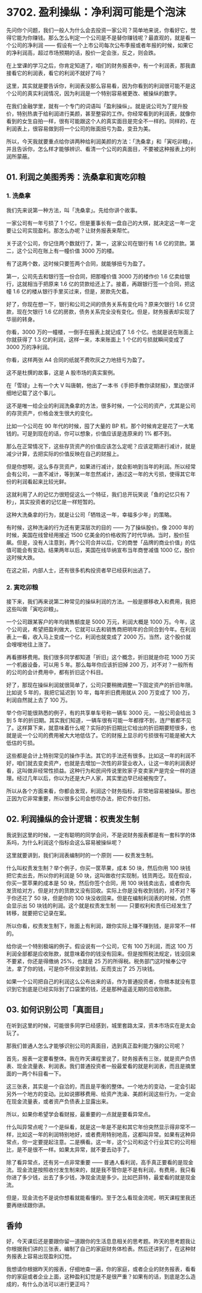 # 3702. 盈利操纵：净利润可能是个泡沫

先问你个问题，我们一般人为什么会去投资一家公司？简单地来说，你看好它，觉得它能为你赚钱。那么怎么判定一个公司是不是替你赚钱呢？最直观的，就是看一个公司的净利润 —— 假设有一个上市公司每次公布季报或者年报的时候，如果它的净利润高，超过市场预期的话，股价一定会涨，反之，则会跌。

在上堂课的学习之后，你肯定知道了，咱们的财务报表中，有一个利润表，那我直接看它的利润表，看它的利润不就好了吗？

这里，其实就是要告诉你，利润表没那么容易看，因为你看到的利润很可能不是这个公司的真实利润情况，因为利润是一个特别容易被更改、被操纵的数字。

在我们金融学里，就有一个专门的词语叫「盈利操纵」。就是说公司为了提升股价，特别热衷于给利润进行美颜，甚至整容的工作。你经常看到的利润表，就像你看到的女生自拍一样，很有可能跟这个人的真实面目是完全不一样的。同样的，在利润表上，很容易做到将一个公司的账面扭亏为盈，变丑为美。

所以，今天我就要重点给你讲两种给利润美颜的方法：「洗桑拿」和「寅吃卯粮」，并且告诉你，怎么样才能够辨识、看清一个公司的真面目，不要被这种报表上的利润所蒙蔽。

## 01. 利润之美图秀秀：洗桑拿和寅吃卯粮

### 1. 洗桑拿

我们先来说第一种方法，叫「洗桑拿」。先给你讲个故事。

一家公司有一年亏损了 1 个亿，但是董事长有一盘自己的大棋，就决定这一年一定要让公司实现盈利。那怎么办呢？让财务报表来帮忙。

关于这个公司，你记住两个数就行了，第一，这家公司在银行有 1.6 亿的贷款。第二，这个公司在账上有一幢价值 3000 万的楼。

有了这两个数，这时候只要签两个合同，就能够扭亏为盈了。

第一，公司先去和银行签一份合同，把那幢价值 3000 万的楼作价 1.6 亿卖给银行，这就相当于把原来 1.6 亿的贷款给还上了。接着，再跟银行签一个合同，把这幢 1.6 亿的楼从银行手里买过来，但是，房款先欠着。

好了，你现在想一下，银行和公司之间的债务关系有变化吗？原来欠银行 1.6 亿贷款，现在欠银行 1.6 亿的房款，债务关系完全没有变化。但是，财务报表却实现了华丽的转身。

你看，3000 万的一幢楼，一倒手在报表上就记成了 1.6 个亿。也就是说在账面上你就获得了 1.3 亿的利润，这样一来，本来账面上 1 个亿的亏损就瞬间变成了 3000 万的净利润。

你看，这样两张 A4 合同的纸就不费吹灰之力地扭亏为盈了。

这不是杜撰的故事，这是 A 股市场的真实案例。

在「雪球」上有一个大 V 叫唐朝，他出了一本书《手把手教你读财报》，里边很详细地记载了这个事儿。

这不是唯一给企业的利润洗桑拿的方法，很多时候，一个公司的资产，尤其是公司的存货资产，价格会发生很大的变化。

比如一个公司在 90 年代的时候，囤了大量的 BP 机，那个时候肯定是花了一大笔钱的。可是到现在的话，你可以想象，价值应该是连原来的 1% 都不到。

那么在正常情况下，这些存货资产的价值应该怎么定呢？应该定期进行减计，就是减少计算，去把实际的价值反映在自己的财报上。

但是你想啊，这么多存货资产，如果进行减计，就会影响到当年的利润。所以经常会有公司，一直不减计，等到某一年忽然减计，通过这一年的大亏损，使得其它年份的利润看起来比较光鲜。

这就利用了人的记忆力很短促这么一个特征，我们总开玩笑说「鱼的记忆只有 7 秒」，其实投资者的记忆是一样短暂的。

这种大洗桑拿的行为，就是让公司「牺牲这一年，幸福多少年」的策略。

有时候，这种洗澡的行为还有更深层次的目的 —— 为了操纵股价。像 2000 年的时候，美国在线曾经用接近 1500 亿美金的价格收购了时代华纳。当时，股价狂飙。但是，没有人注意到，两个公司合并以后，它的商誉「品牌的商业价值」的估值可能会有变动。结果两年以后，美国在线华纳宣布当年商誉减值 1000 亿，股价这时候大跌。

在这之前，内部人士，还有很多机构投资者早已经获利出逃了。

### 2. 寅吃卯粮

接下来，我们再来说第二种常见的操纵利润的方法。一般是挪移收入和费用，我把这些叫做「寅吃卯粮」。

一个公司跟某客户的年均销售额度是 5000 万元，利润大概是 1000 万。今年，这个公司说，希望把盈利做大，它就可以去和销售商把明年的合同合到今年。在利润表上一看，收入马上变成一个亿，利润也就变成了 2000 万。当然，这个股价就会嗖嗖地往上涨了。

再看挪移费用。我们很多同学都知道「折旧」这个概念，折旧就是你花 1000 万买一个机器设备，可以用 5 年。那么每年你应该折旧掉 200 万，对不对？一般所有的公司的会计费用中，都有折旧这个科目。

好了，那现在操纵利润就很简单了，公司只要稍微调整一下固定资产的折旧年限。比如说 5 年的，我把它延迟到 10 年，每年折旧费用就从 200 万变成了 100 万，利润自然就上去了 100 万。

举个你可能很熟悉的例子，有的共享单车号称一辆车 3000 元，一般公司会给出 3 到 5 年的折旧期。其实我们知道，一辆车很有可能一年都撑不到，连尸骸都不见了。这样算下来，就意味着什么呢？实际的折旧期比它给出的折旧期要短很多，也就是说一个公司的费用被大大地低估了。它的财报上显示的亏损很有可能是被大大低估的亏损。

这些都是会计上特别常见的操作手法。其它的手法还有很多。比如这一年的利润不好，咱们就去变卖资产，也就是去增加一次性的非营业收入，让这一年的利润表好看，这叫做非经常性损益。这种行为和民间传说里败家子变卖家产是完全一样的道理。经过几年以后，你以为还是大户人家，其实里边早已经被掏空了。

所以从各个方面来看，你都会发现，利润这个财务指标，非常地容易被操纵。那也正因为它非常重要，所以很多公司会想尽办法，把它乔妆打扮。

## 02. 利润操纵的会计逻辑：权责发生制

我说到这里的时候，一定有聪明的同学会问，不是说财务报表都是有一套科学的体系吗，为什么利润这个指标会这么容易被操纵呢？

这里就要讲到，我们利润表编制时的一个原则 —— 权责发生制。

什么叫权责发生制？举个例子，你买一筐苹果，成本 50 块，然后你用 100 块钱把它卖出去，所以你的利润是 50 块，这叫做收付实现制，钱货两讫。现在假设，你买一筐苹果的成本是 50 块，然后你签个合同，用 100 块钱卖出去，或者你先发货给对方，但是对方的货款又没有回收。实际上你是没有收到钱的，对不对？等于你还花了 50 块，但是你的 100 块没收回来。但是在编制利润表的时候，仍然会显示出 50 块钱的利润。这个就是权责发生制 —— 只要权利和责任已经发生了转移，就要把它记录在案。

所以你看，权责发生制下，账面上有利润，跟你实际上赚不赚到钱，是非常不一样的。

给你说一个特别极端的例子。假设说有一个公司，它有 100 万利润，而这 100 万利润全部都是应收账款，就意味着你的钱没有回来。但是按照税法规定，钱没回来不要紧，你还是得缴纳 25%，也就是 25 万的所得税。税务部门这时候奉公守法，拿了你的钱，可是你不但没拿到钱，反而支出了 25 万块钱。

如果一个公司把自己的利润这么公布出来的话，作为普通投资者，你根本就没有意识到它到底是已经实际到了口袋里的钱，还是那种遥遥无期的应收账款。

## 03. 如何识别公司「真面目」

在听到这里的时候，可能很多同学已经感到，城里套路太深，资本市场实在是太会玩了。

那我们普通人怎么才能够识别公司的真面目，选到真正盈利能力强的公司呢？

首先，报表一定要看整体。我在昨天课程里说了，财务报表有三张，就是资产负债表、现金流量表、利润表。我们普通投资者一般最爱看的就是利润表，而且是摘里面的一两个科目看一下。

这三张表，其实是一个自洽的，而且是平衡的整体。一个地方的变动，一定会引起另外一个地方的变动。比如说挪移费用、给资产洗澡、美颜利润这些行为，一定会在现金流量表，或者资产负债表上显露出来。

所以，如果你希望学会看财报，最重要的一点就是要看异常点。

什么叫异常点呢？一个是纵看，就是这一年是不是和其它年份突然显示得非常不一样，比如这一年的利润特别地好，或者费用特别地高，这都叫异常。如果有这种异常点，你一定要提起注意。二是横看。这一年，这个公司和这个行业其它的公司相比，是不是很不一样。如果太异常，就不要去动手了。

除了看异常点，还有另一点非常重要 —— 普通人看利润，高手真正要看的是现金流。现金流是按照收付发生制来的，就是我不管你是不是有利润，有费用，我只看你进了多少钱，出去了多少钱，净现金流是多少。比如巴菲特，最爱看的就是现金流。

但是，现金流也不是说你想看就能看懂的。至于怎么看现金流呢，明天课程里我还要再继续跟你讲。

## 香帅

好，今天课后还是要跟你留一道跟你的生活息息相关的思考题。昨天的思考题我让你根据我们讲的三张表，编制了自己的家庭财务体检表。然后还讲到了，在这种财务报表上容易出现盈利幻觉。

我想请你根据昨天的报表，仔细地查一遍，你的家庭，或者企业的财务报表，看看你的家庭或者企业上面，这种盈利幻觉是不是很严重？如果有的话，到底是怎么造成的，有什么办法可以进行更正吗？

